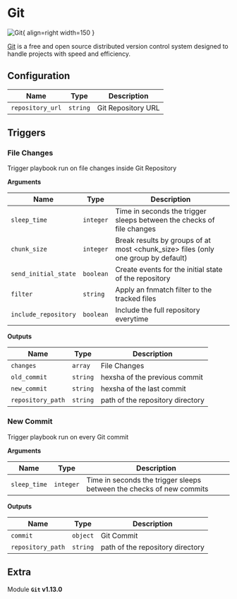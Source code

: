 # Git

![Git](/assets/playbooks/library/git.svg){ align=right width=150 }

[Git](https://git-scm.com/) is a free and open source distributed version control system designed to handle projects with speed and efficiency.

## Configuration

| Name      |  Type   |  Description  |
| --------- | ------- | --------------------------- |
| `repository_url` | `string` | Git Repository URL |

## Triggers

### File Changes

Trigger playbook run on file changes inside Git Repository

**Arguments**

| Name      |  Type   |  Description  |
| --------- | ------- | --------------------------- |
| `sleep_time` | `integer` | Time in seconds the trigger sleeps between the checks of file changes |
| `chunk_size` | `integer` | Break results by groups of at most <chunk_size> files (only one group by default) |
| `send_initial_state` | `boolean` | Create events for the initial state of the repository |
| `filter` | `string` | Apply an fnmatch filter to the tracked files |
| `include_repository` | `boolean` | Include the full repository everytime |


**Outputs**

| Name      |  Type   |  Description  |
| --------- | ------- | --------------------------- |
| `changes` | `array` | File Changes |
| `old_commit` | `string` | hexsha of the previous commit |
| `new_commit` | `string` | hexsha of the last commit |
| `repository_path` | `string` | path of the repository directory |


### New Commit

Trigger playbook run on every Git commit

**Arguments**

| Name      |  Type   |  Description  |
| --------- | ------- | --------------------------- |
| `sleep_time` | `integer` | Time in seconds the trigger sleeps between the checks of new commits |


**Outputs**

| Name      |  Type   |  Description  |
| --------- | ------- | --------------------------- |
| `commit` | `object` | Git Commit |
| `repository_path` | `string` | path of the repository directory |


## Extra

Module **`Git` v1.13.0**